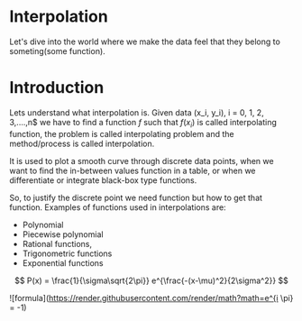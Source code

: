 # Interpolation
Let's dive into the world where we make the data feel that they belong to someting(some function).

# Introduction

Lets understand what interpolation is. Given data (x_i, y_i), i = 0, 1, 2, 3,....,n$ we have to find a function $f$ such that $f(x_i)$ is called interpolating function, the problem is called  interpolating problem and the method/process is called interpolation. 

It is used to plot a smooth curve through discrete data points, when we want to find the in-between values function in a table, or when we differentiate or integrate black-box type functions.

So, to justify the discrete point we need function but how to get that function. Examples of functions used in interpolations are:

- Polynomial
- Piecewise polynomial
- Rational functions,
- Trigonometric functions
- Exponential functions

$$
P(x) = \frac{1}{\sigma\sqrt{2\pi}} e^{\frac{-(x-\mu)^2}{2\sigma^2}}
$$

![formula](https://render.githubusercontent.com/render/math?math=e^{i \pi} = -1)
